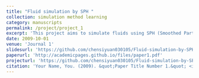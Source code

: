 ```yaml
---
title: "Fluid simulation by SPH "
collection: simulation method learning
category: manuscripts
permalink: /project/project_1
excerpt: 'This project aims to simulate fluids using SPH (Smoothed Particle Hydrodynamics).'
date: 2009-10-01
venue: 'Journal 1'
slidesurl: 'https://github.com/chensiyuan030105/Fluid-simulation-by-SPH.git'
paperurl: 'http://academicpages.github.io/files/paper1.pdf'
projecturl: 'https://github.com/chensiyuan030105/Fluid-simulation-by-SPH.git'
citation: 'Your Name, You. (2009). &quot;Paper Title Number 1.&quot; <i>Journal 1</i>. 1(1).'
---
```

